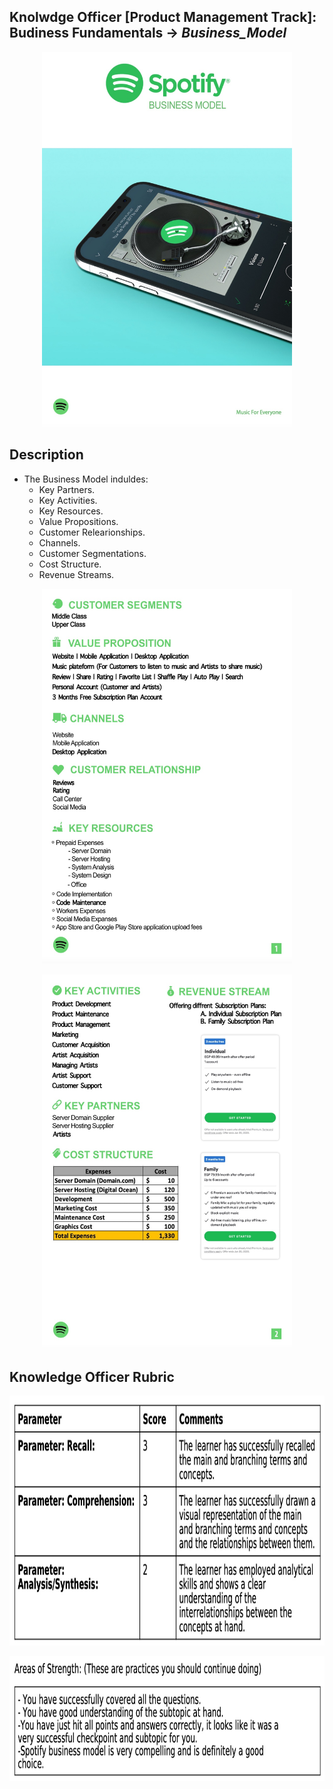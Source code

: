 ## Knolwdge Officer [Product Management Track]: Budiness Fundamentals -> _Business_Model_

<p align="center">
<img src="https://github.com/yarahisham/Spotify_CaseStudy-Business_Model/blob/main/Images/Screen%20Shot%202021-04-27%20at%203.07.09%20AM.jpg" alt="alt text" width="400" height="600" >
</p>

## Description
- The Business Model induldes:
  - Key Partners.
  - Key Activities.
  - Key Resources.
  - Value Propositions.
  - Customer Relearionships.
  - Channels.
  - Customer Segmentations.
  - Cost Structure.
  - Revenue Streams.
 
<p align="center">
<img src="https://github.com/yarahisham/Spotify_CaseStudy-Business_Model/blob/main/Images/Screen%20Shot%202021-04-27%20at%203.07.25%20AM.jpg" alt="alt text" width="400" height="600" >
</p>

<p align="center">
<img src="https://github.com/yarahisham/Spotify_CaseStudy-Business_Model/blob/main/Images/Screen%20Shot%202021-04-27%20at%203.07.35%20AM.jpg" alt="alt text" width="400" height="600" >
</p>

## Knowledge Officer Rubric
<p align="center">
<img src="https://github.com/yarahisham/Spotify_CaseStudy-Business_Model/blob/main/Images/Screen%20Shot%202021-04-27%20at%203.08.40%20AM.jpg" alt="alt text" width="700" height="400" >
</p>

<p align="center">
<img src="https://github.com/yarahisham/Spotify_CaseStudy-Business_Model/blob/main/Images/Screen%20Shot%202021-04-27%20at%203.08.50%20AM.jpg" alt="alt text" width="700" height="200" >
</p>
